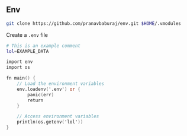 ## Env 

```sh
git clone https://github.com/pranavbaburaj/env.git $HOME/.vmodules
```

Create a `.env` file
```sh
# This is an example comment
lol=EXAMPLE_DATA        
```

```v
import env
import os

fn main() {
    // Load the environment variables
    env.loadenv('.env') or {
		panic(err)
		return
	}

    // Access environment variables
	println(os.getenv('lol'))
}
```
